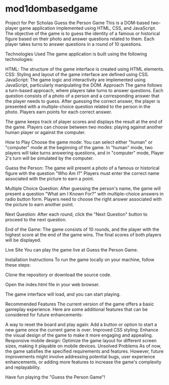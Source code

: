 # mod1dombasedgame
Project for Per Scholas 
Guess the Person Game
This is a DOM-based two-player game application implemented using HTML, CSS, and JavaScript. The objective of the game is to guess the identity of a famous or historical figure based on their photo and answer questions related to them. Each player takes turns to answer questions in a round of 10 questions.

Technologies Used
The game application is built using the following technologies:

HTML: The structure of the game interface is created using HTML elements.
CSS: Styling and layout of the game interface are defined using CSS.
JavaScript: The game logic and interactivity are implemented using JavaScript, particularly manipulating the DOM.
Approach
The game follows a turn-based approach, where players take turns to answer questions. Each question consists of a photo of a person and a corresponding answer that the player needs to guess. After guessing the correct answer, the player is presented with a multiple-choice question related to the person in the photo. Players earn points for each correct answer.

The game keeps track of player scores and displays the result at the end of the game. Players can choose between two modes: playing against another human player or against the computer.

How to Play
Choose the game mode: You can select either "human" or "computer" mode at the beginning of the game. In "human" mode, two players will take turns answering questions, and in "computer" mode, Player 2's turn will be simulated by the computer.

Guess the Person: The game will present a photo of a famous or historical figure with the question "Who Am I?" Players must enter the correct name associated with the picture to earn a point.

Multiple Choice Question: After guessing the person's name, the game will present a question "What am I Known For?" with multiple-choice answers in radio button form. Players need to choose the right answer associated with the picture to earn another point.

Next Question: After each round, click the "Next Question" button to proceed to the next question.

End of the Game: The game consists of 10 rounds, and the player with the highest score at the end of the game wins. The final scores of both players will be displayed.

Live Site
You can play the game live at Guess the Person Game.

Installation Instructions
To run the game locally on your machine, follow these steps:

Clone the repository or download the source code.

Open the index.html file in your web browser.

The game interface will load, and you can start playing.

Recommended Features
The current version of the game offers a basic gameplay experience. Here are some additional features that can be considered for future enhancements:

A way to reset the board and play again: Add a button or option to start a new game once the current game is over.
Improved CSS styling: Enhance the visual design of the game to make it more engaging and appealing.
Responsive mobile design: Optimize the game layout for different screen sizes, making it playable on mobile devices.
Unsolved Problems
As of now, the game satisfies the specified requirements and features. However, future improvements might involve addressing potential bugs, user experience enhancements, or adding more features to increase the game's complexity and replayability.

Have fun playing the "Guess the Person Game"!
